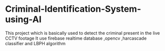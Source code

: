 # Criminal-Identification-System-using-AI
This  project which is basically used to detect the criminal present in the live CCTV footage
It use firebase realtime database ,opencv ,harcascade classifier and LBPH algorithm
